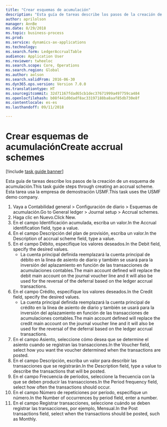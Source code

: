 ```yaml
--- 
title: "Crear esquemas de acumulación"
description: "Esta guía de tareas describe los pasos de la creación de un esquema de acumulación."
author: aprilolson
manager: AnnBe
ms.date: 8/29/2018
ms.topic: business-process
ms.prod: 
ms.service: dynamics-ax-applications
ms.technology: 
ms.search.form: LedgerAccrualTable
audience: Application User
ms.reviewer: twheeloc
ms.search.scope: Core, Operations
ms.search.region: Global
ms.author: aolson
ms.search.validFrom: 2016-06-30
ms.dyn365.ops.version: Version 7.0.0
ms.translationtype: HT
ms.sourcegitcommit: 32d71167fdad65cb1dec37671999a497759ca484
ms.openlocfilehash: b08f441d0dadf8ac33197188ba8aaf85db730e8f
ms.contentlocale: es-es
ms.lasthandoff: 09/11/2018

---
```

# <a name="create-accrual-schemes"></a><span data-ttu-id="0399b-103">Crear esquemas de acumulación</span><span class="sxs-lookup"><span data-stu-id="0399b-103">Create accrual schemes</span></span>

[!include [task guide banner](../../includes/task-guide-banner.md)]

<span data-ttu-id="0399b-104">Esta guía de tareas describe los pasos de la creación de un esquema de acumulación.</span><span class="sxs-lookup"><span data-stu-id="0399b-104">This task guide steps through creating an accrual scheme.</span></span> <span data-ttu-id="0399b-105">Esta tarea usa la empresa de demostración USMF.</span><span class="sxs-lookup"><span data-stu-id="0399b-105">This task uses the USMF demo company.</span></span>

1. <span data-ttu-id="0399b-106">Vaya a Contabilidad general > Configuración de diario > Esquemas de acumulación.</span><span class="sxs-lookup"><span data-stu-id="0399b-106">Go to General ledger > Journal setup > Accrual schemes.</span></span>
2. <span data-ttu-id="0399b-107">Haga clic en Nuevo.</span><span class="sxs-lookup"><span data-stu-id="0399b-107">Click New.</span></span>
3. <span data-ttu-id="0399b-108">En el campo Identificación acumulada, escriba un valor.</span><span class="sxs-lookup"><span data-stu-id="0399b-108">In the Accrual identification field, type a value.</span></span>
4. <span data-ttu-id="0399b-109">En el campo Descripción del plan de provisión, escriba un valor.</span><span class="sxs-lookup"><span data-stu-id="0399b-109">In the Description of accrual scheme field, type a value.</span></span>
5. <span data-ttu-id="0399b-110">En el campo Débito, especifique los valores deseados.</span><span class="sxs-lookup"><span data-stu-id="0399b-110">In the Debit field, specify the desired values.</span></span>
    * <span data-ttu-id="0399b-111">La cuenta principal definida reemplazará la cuenta principal de débito en la línea de asiento de diario y también se usará para la inversión del aplazamiento en función de las transacciones de acumulaciones contables.</span><span class="sxs-lookup"><span data-stu-id="0399b-111">The main account defined will replace the debit main account on the journal voucher line and it will also be used for the reversal of the deferral based on the ledger accrual transactions.</span></span>  
6. <span data-ttu-id="0399b-112">En el campo Crédito, especifique los valores deseados.</span><span class="sxs-lookup"><span data-stu-id="0399b-112">In the Credit field, specify the desired values.</span></span>
    * <span data-ttu-id="0399b-113">La cuenta principal definida reemplazará la cuenta principal de crédito en la línea de asiento de diario y también se usará para la inversión del aplazamiento en función de las transacciones de acumulaciones contables.</span><span class="sxs-lookup"><span data-stu-id="0399b-113">The main account defined will replace the credit main account on the journal voucher line and it will also be used for the reversal of the deferral based on the ledger accrual transactions.</span></span>  
7. <span data-ttu-id="0399b-114">En el campo Asiento, seleccione cómo desea que se determine el asiento cuando se registran las transacciones.</span><span class="sxs-lookup"><span data-stu-id="0399b-114">In the Voucher field, select how you want the voucher determined when the transactions are posted.</span></span>
8. <span data-ttu-id="0399b-115">En el campo Descripción, escriba un valor para describir las transacciones que se registrarán.</span><span class="sxs-lookup"><span data-stu-id="0399b-115">In the Description field, type a value to describe the transactions that will be posted.</span></span>
9. <span data-ttu-id="0399b-116">En el campo Frecuencia de períodos, seleccione la frecuencia con la que se deben producir las transacciones.</span><span class="sxs-lookup"><span data-stu-id="0399b-116">In the Period frequency field, select how often the transactions should occur.</span></span>
10. <span data-ttu-id="0399b-117">En el campo Número de repeticiones por período, especifique un número.</span><span class="sxs-lookup"><span data-stu-id="0399b-117">In the Number of occurrences by period field, enter a number.</span></span>
11. <span data-ttu-id="0399b-118">En el campo Registrar transacciones, seleccione cuándo se deben registrar las transacciones, por ejemplo, Mensual.</span><span class="sxs-lookup"><span data-stu-id="0399b-118">In the Post transactions field, select when the transactions should be posted, such as Monthly.</span></span>


